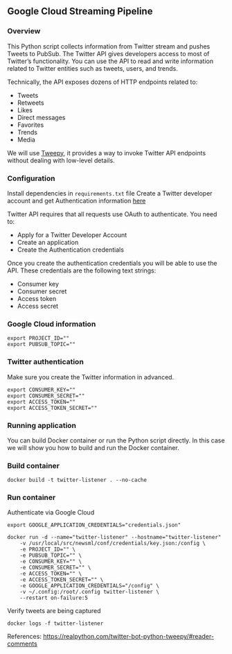 ## Google Cloud Streaming Pipeline

### Overview

This Python script collects information from Twitter stream and
pushes Tweets to PubSub.
The Twitter API gives developers access to most of Twitter’s functionality. 
You can use the API to read and write information related to Twitter 
entities such as tweets, users, and trends.

Technically, the API exposes dozens of HTTP endpoints related to:

  - Tweets
  - Retweets
  - Likes
  - Direct messages
  - Favorites
  - Trends
  - Media

We will use [Tweepy](https://www.tweepy.org/), it provides a way to invoke 
Twitter API endpoints without dealing with low-level details.

### Configuration

Install dependencies in `requirements.txt` file Create a Twitter
developer account and get Authentication information
[here](https://developer.twitter.com/) 

Twitter API requires that all requests use OAuth to authenticate. You
need to:
  - Apply for a Twitter Developer Account
  - Create an application
  - Create the Authentication credentials
  
Once you create the authentication credentials you will be able to use
the API. These credentials are the following text strings:

  - Consumer key
  - Consumer secret
  - Access token
  - Access secret

### Google Cloud information

```
export PROJECT_ID=""
export PUBSUB_TOPIC=""
```

### Twitter authentication

Make sure you create the Twitter information in advanced.


```
export CONSUMER_KEY=""
export CONSUMER_SECRET=""
export ACCESS_TOKEN=""
export ACCESS_TOKEN_SECRET=""
```

### Running application
 
You can build Docker container or run the Python script directly. In
this case we will show you how to build and run the Docker container.

### Build container

```
docker build -t twitter-listener . --no-cache
```

### Run container

Authenticate via Google Cloud

```
export GOOGLE_APPLICATION_CREDENTIALS="credentials.json"
```

```
docker run -d --name="twitter-listener" --hostname="twitter-listener" 
    -v /usr/local/src/newsml/conf/credentials/key.json:/config \
    -e PROJECT_ID="" \
    -e PUBSUB_TOPIC="" \ 
    -e CONSUMER_KEY="" \
    -e CONSUMER_SECRET="" \ 
    -e ACCESS_TOKEN="" \
    -e ACCESS_TOKEN_SECRET="" \ 
    -e GOOGLE_APPLICATION_CREDENTIALS="/config" \
    -v ~/.config:/root/.config twitter-listener \
    --restart on-failure:5
```

Verify tweets are being captured

```
docker logs -f twitter-listener
```

References:
https://realpython.com/twitter-bot-python-tweepy/#reader-comments
